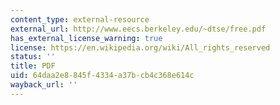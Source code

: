 ```yaml
---
content_type: external-resource
external_url: http://www.eecs.berkeley.edu/~dtse/free.pdf
has_external_license_warning: true
license: https://en.wikipedia.org/wiki/All_rights_reserved
status: ''
title: PDF
uid: 64daa2e8-845f-4334-a37b-cb4c368e614c
wayback_url: ''
---
```

